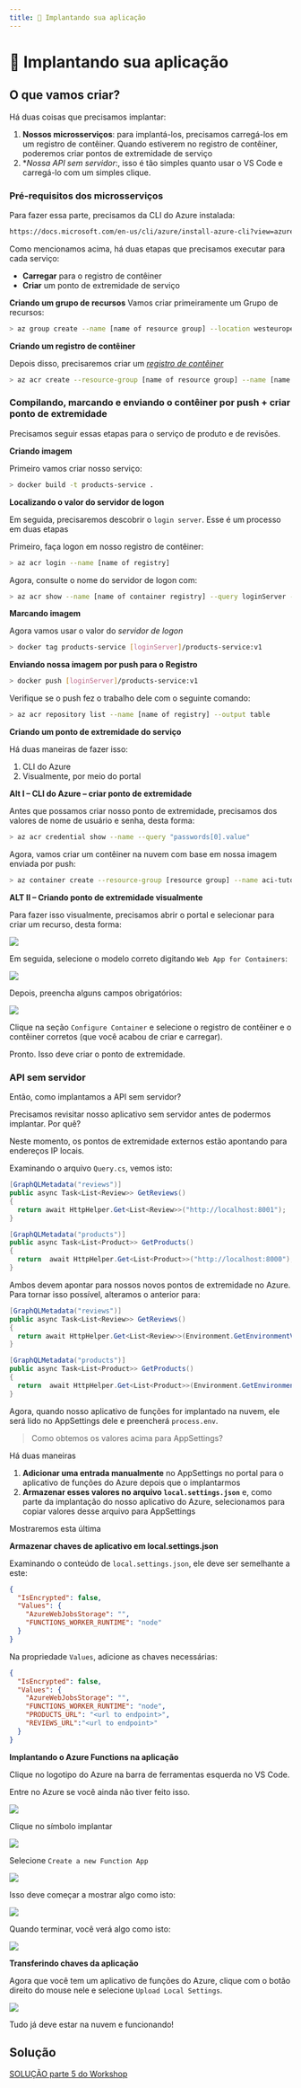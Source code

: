 ```yaml
---
title: 🚀 Implantando sua aplicação
---
```

# 🚀 Implantando sua aplicação

## O que vamos criar?

Há duas coisas que precisamos implantar:

1. **Nossos microsserviços**: para implantá-los, precisamos carregá-los em um registro de contêiner. Quando estiverem no registro de contêiner, poderemos criar pontos de extremidade de serviço
2. **Nossa API sem servidor*:, isso é tão simples quanto usar o VS Code e carregá-lo com um simples clique. 

### Pré-requisitos dos microsserviços

Para fazer essa parte, precisamos da CLI do Azure instalada:

```bash
https://docs.microsoft.com/en-us/cli/azure/install-azure-cli?view=azure-cli-latest&
```

Como mencionamos acima, há duas etapas que precisamos executar para cada serviço:

- **Carregar** para o registro de contêiner
- **Criar** um ponto de extremidade de serviço

**Criando um grupo de recursos** Vamos criar primeiramente um Grupo de recursos:

```bash
> az group create --name [name of resource group] --location westeurope
```

**Criando um registro de contêiner**

Depois disso, precisaremos criar um *[registro de contêiner](https://docs.microsoft.com/azure/container-registry/container-registry-tutorial-quick-task?WT.mc_id=graphql_workshop-github-gllemos)*

```bash
> az acr create --resource-group [name of resource group] --name [name of container registry, unique and only a-z or 0-9] --sku Basic --admin-enabled true
```

### Compilando, marcando e enviando o contêiner por push + criar ponto de extremidade

Precisamos seguir essas etapas para o serviço de produto e de revisões.

**Criando imagem**

Primeiro vamos criar nosso serviço:

```bash
> docker build -t products-service .
```

**Localizando o valor do servidor de logon**

Em seguida, precisaremos descobrir o `login server`. Esse é um processo em duas etapas

Primeiro, faça logon em nosso registro de contêiner:

```bash
> az acr login --name [name of registry]
```

Agora, consulte o nome do servidor de logon com:

```bash
> az acr show --name [name of container registry] --query loginServer --output table
```

**Marcando imagem**

Agora vamos usar o valor do *servidor de logon*

```bash
> docker tag products-service [loginServer]/products-service:v1
```

**Enviando nossa imagem por push para o Registro**

```bash
> docker push [loginServer]/products-service:v1
```

Verifique se o push fez o trabalho dele com o seguinte comando:

```bash
> az acr repository list --name [name of registry] --output table
```

**Criando um ponto de extremidade do serviço**

Há duas maneiras de fazer isso:

1. CLI do Azure
2. Visualmente, por meio do portal

**Alt I – CLI do Azure – criar ponto de extremidade**

Antes que possamos criar nosso ponto de extremidade, precisamos dos valores de nome de usuário e senha, desta forma:

```bash
> az acr credential show --name --query "passwords[0].value"
```

Agora, vamos criar um contêiner na nuvem com base em nossa imagem enviada por push:

```bash
> az container create --resource-group [resource group] --name aci-tutorial-app --image <acrLoginServer>/[products-service or reviews-service]] --cpu 1 --memory 1 --registry-login-server [acrLoginServer] --registry-username [acrName] --registry-password [acrPassword] --dns-name-label [aciDnsLabel] --ports 80
```

**ALT II – Criando ponto de extremidade visualmente**

Para fazer isso visualmente, precisamos abrir o portal e selecionar para criar um recurso, desta forma:

![](https://thepracticaldev.s3.amazonaws.com/i/m3u7ox70e1hnfcvfl269.png)

Em seguida, selecione o modelo correto digitando `Web App for Containers`:

![](https://thepracticaldev.s3.amazonaws.com/i/tbho3zfew4auk5789dot.png)

Depois, preencha alguns campos obrigatórios:

![](https://thepracticaldev.s3.amazonaws.com/i/hv4tjrud8dhybgav21ld.png)

Clique na seção `Configure Container` e selecione o registro de contêiner e o contêiner corretos (que você acabou de criar e carregar).

Pronto. Isso deve criar o ponto de extremidade.

### API sem servidor

Então, como implantamos a API sem servidor?

Precisamos revisitar nosso aplicativo sem servidor antes de podermos implantar. Por quê? 

Neste momento, os pontos de extremidade externos estão apontando para endereços IP locais.

Examinando o arquivo `Query.cs`, vemos isto:

```csharp
[GraphQLMetadata("reviews")]
public async Task<List<Review>> GetReviews()
{
  return await HttpHelper.Get<List<Review>>("http://localhost:8001");
}

[GraphQLMetadata("products")]
public async Task<List<Product>> GetProducts()
{
  return  await HttpHelper.Get<List<Product>>("http://localhost:8000");
}
```

Ambos devem apontar para nossos novos pontos de extremidade no Azure. Para tornar isso possível, alteramos o anterior para:

```csharp
[GraphQLMetadata("reviews")]
public async Task<List<Review>> GetReviews()
{
  return await HttpHelper.Get<List<Review>>(Environment.GetEnvironmentVariable("REVIEWS_URL", EnvironmentVariableTarget.Process));
}

[GraphQLMetadata("products")]
public async Task<List<Product>> GetProducts()
{
  return  await HttpHelper.Get<List<Product>>(Environment.GetEnvironmentVariable("PRODUCTS_URL", EnvironmentVariableTarget.Process));
}
```

Agora, quando nosso aplicativo de funções for implantado na nuvem, ele será lido no AppSettings dele e preencherá `process.env`.

> Como obtemos os valores acima para AppSettings?

Há duas maneiras

1. **Adicionar uma entrada manualmente** no AppSettings no portal para o aplicativo de funções do Azure depois que o implantarmos
2. **Armazenar esses valores no arquivo `local.settings.json`** e, como parte da implantação do nosso aplicativo do Azure, selecionamos para copiar valores desse arquivo para AppSettings

Mostraremos esta última

**Armazenar chaves de aplicativo em local.settings.json**

Examinando o conteúdo de `local.settings.json`, ele deve ser semelhante a este:

```json
{
  "IsEncrypted": false,
  "Values": {
    "AzureWebJobsStorage": "",
    "FUNCTIONS_WORKER_RUNTIME": "node"
  }
}
```

Na propriedade `Values`, adicione as chaves necessárias:

```json
{
  "IsEncrypted": false,
  "Values": {
    "AzureWebJobsStorage": "",
    "FUNCTIONS_WORKER_RUNTIME": "node",
    "PRODUCTS_URL": "<url to endpoint>",
    "REVIEWS_URL":"<url to endpoint>"
  }
}
```

**Implantando o Azure Functions na aplicação**

Clique no logotipo do Azure na barra de ferramentas esquerda no VS Code.

Entre no Azure se você ainda não tiver feito isso.

![](https://thepracticaldev.s3.amazonaws.com/i/0485qfd86jawp4c9blx3.png)

Clique no símbolo implantar

![](https://thepracticaldev.s3.amazonaws.com/i/p07g5173lrpvuwuusvi0.png)

Selecione `Create a new Function App`

![](https://thepracticaldev.s3.amazonaws.com/i/feovtte58st3x1l1byez.png)

Isso deve começar a mostrar algo como isto:

![](https://thepracticaldev.s3.amazonaws.com/i/sx350ke8d6u820s8kycn.png)

Quando terminar, você verá algo como isto:

![](https://thepracticaldev.s3.amazonaws.com/i/7nis5z0xk4fcyv2y6dnm.png)

**Transferindo chaves da aplicação**

Agora que você tem um aplicativo de funções do Azure, clique com o botão direito do mouse nele e selecione `Upload Local Settings`.

![](https://thepracticaldev.s3.amazonaws.com/i/yw4d7m5d02nneh1a4ro3.png)


Tudo já deve estar na nuvem e funcionando!

## Solução

[SOLUÇÃO parte 5 do Workshop](https://github.com/softchris/graphql-workshop-dotnet/tree/master/part5)